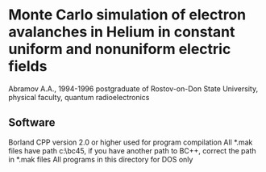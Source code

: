 #  Monte Carlo simulation of electron avalanches in Helium in constant uniform and nonuniform electric fields

Abramov A.A., 1994-1996
postgraduate of Rostov-on-Don State University, physical faculty, quantum radioelectronics

## Software

Borland CPP version 2.0 or higher used for program compilation
All *.mak files have path c:\bc45, if you have another path to 
BC++, correct the path in *.mak files 
All programs in this directory for DOS only	